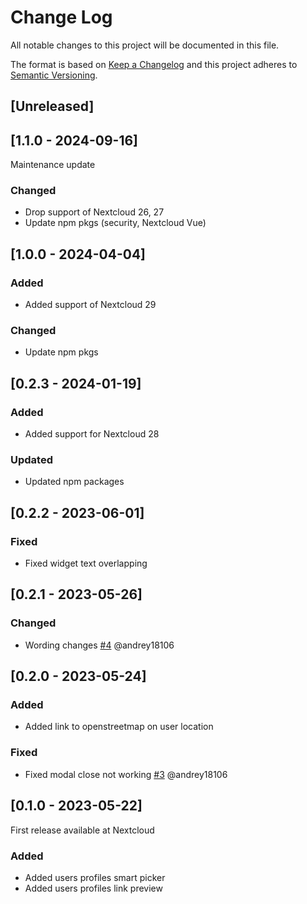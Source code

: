 # Change Log
All notable changes to this project will be documented in this file.

The format is based on [Keep a Changelog](http://keepachangelog.com/)
and this project adheres to [Semantic Versioning](http://semver.org/).

## [Unreleased]

## [1.1.0 - 2024-09-16]

Maintenance update

### Changed

- Drop support of Nextcloud 26, 27
- Update npm pkgs (security, Nextcloud Vue)


## [1.0.0 - 2024-04-04]

### Added

- Added support of Nextcloud 29

### Changed

- Update npm pkgs

## [0.2.3 - 2024-01-19]

### Added

- Added support for Nextcloud 28

### Updated

- Updated npm packages

## [0.2.2 - 2023-06-01]

### Fixed

- Fixed widget text overlapping

## [0.2.1 - 2023-05-26]

### Changed

- Wording changes [#4](https://github.com/nextcloud/users_picker/issues/4) @andrey18106

## [0.2.0 - 2023-05-24]

### Added

- Added link to openstreetmap on user location

### Fixed

- Fixed modal close not working [#3](https://github.com/nextcloud/users_picker/issues/3) @andrey18106

## [0.1.0 - 2023-05-22]

First release available at Nextcloud

### Added

- Added users profiles smart picker
- Added users profiles link preview

